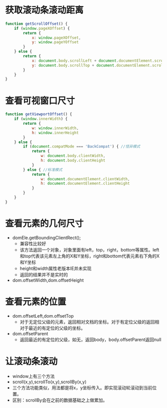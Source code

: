 # 获取滚动条滚动距离

```javascript
function getScrollOffset() {
    if (window.pageXOffset) {
        return {
            x: window.pageXOffset,
            y: window.pageYOffset
        }
    } else {
        return {
            x: document.body.scrollLeft + document.documentElement.scrollLeft,
            y: document.body.scrollTop + document.documentElement.scrollTop
        }
    }
}
```

# 查看可视窗口尺寸

```javascript
function getViewportOffset() {
    if (window.innerWidth) {
        return {
            w: window.innerWidth,
            h: window.innerHeight
        }
    } else {
        if (document.compatMode === 'BackCompat') { //怪异模式
            return {
                w: document.body.clientWidth,
                h: document.body.clientHeight
            }
        } else { //标准模式
            return {
                w: document.documentElement.clientWidth,
                h: document.documentElement.clientHeight
            }
        }
    }
}
```

# 查看元素的几何尺寸

- domEle.getBoundingClientRect();
  - 兼容性比较好
  - 该方法返回一个对象，对象里面有left，top，right，bottom等属性。left和top代表该元素左上角的X和Y坐标，right和bottom代表元素右下角的X和Y坐标
  - height和width属性老版本IE并未实现
  - 返回的结果并不是实时的
- dom.offsetWidth,dom.offsetHeight

# 查看元素的位置

- dom.offsetLeft,dom.offsetTop
  - 对于无定位父级的元素，返回相对文档的坐标。对于有定位父级的返回相对于最近的有定位的父级的坐标。
- dom.offsetParent
  - 返回最近的有定位的父级，如无，返回body，body.offsetParent返回null

# 让滚动条滚动

- window上有三个方法
- scroll(x,y),scrollTo(x,y),scrollBy(x,y)
- 三个方法功能类似，用法都是将x，y坐标传入。即实现滚动轮滚动到当前位置。
- 区别：scrollBy会在之前的数据基础之上做累加。

